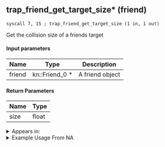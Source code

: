 ## trap_friend_get_target_size* (friend)

`syscall 7, 15 ; trap_friend_get_target_size (1 in, 1 out)`

Get the collision size of a friends target

#### Input parameters
| Name | Type | Description
|------|------|------------
| friend   | kn::Friend_0 *   | A friend object


#### Return Parameters
| Name | Type
|------|-----
| size   | float   


<details>
	<summary>Appears in:</summary>

</details>

<details>
	<summary>Example Usage From NA</summary>
```

```
</details>

